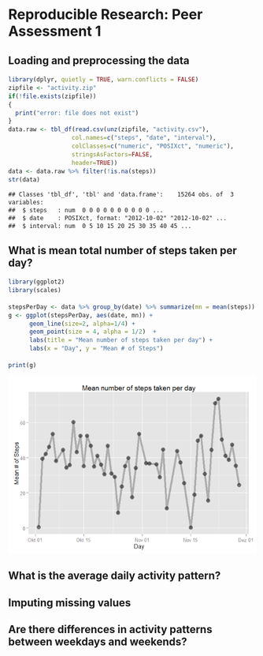 # Reproducible Research: Peer Assessment 1


## Loading and preprocessing the data

```r
library(dplyr, quietly = TRUE, warn.conflicts = FALSE)
zipfile <- "activity.zip"
if(!file.exists(zipfile)) 
{
  print("error: file does not exist")
}
data.raw <- tbl_df(read.csv(unz(zipfile, "activity.csv"), 
                  col.names=c("steps", "date", "interval"),
                  colClasses=c("numeric", "POSIXct", "numeric"),
                  stringsAsFactors=FALSE, 
                  header=TRUE))
data <- data.raw %>% filter(!is.na(steps))
str(data)
```

```
## Classes 'tbl_df', 'tbl' and 'data.frame':	15264 obs. of  3 variables:
##  $ steps   : num  0 0 0 0 0 0 0 0 0 0 ...
##  $ date    : POSIXct, format: "2012-10-02" "2012-10-02" ...
##  $ interval: num  0 5 10 15 20 25 30 35 40 45 ...
```


## What is mean total number of steps taken per day?

```r
library(ggplot2)
library(scales)

stepsPerDay <- data %>% group_by(date) %>% summarize(mn = mean(steps))
g <- ggplot(stepsPerDay, aes(date, mn)) +
      geom_line(size=2, alpha=1/4) +
      geom_point(size = 4, alpha = 1/2)  +	
      labs(title = "Mean number of steps taken per day") +
      labs(x = "Day", y = "Mean # of Steps")

print(g)
```

![](PA1_template_files/figure-html/unnamed-chunk-2-1.png) 

## What is the average daily activity pattern?



## Imputing missing values



## Are there differences in activity patterns between weekdays and weekends?

